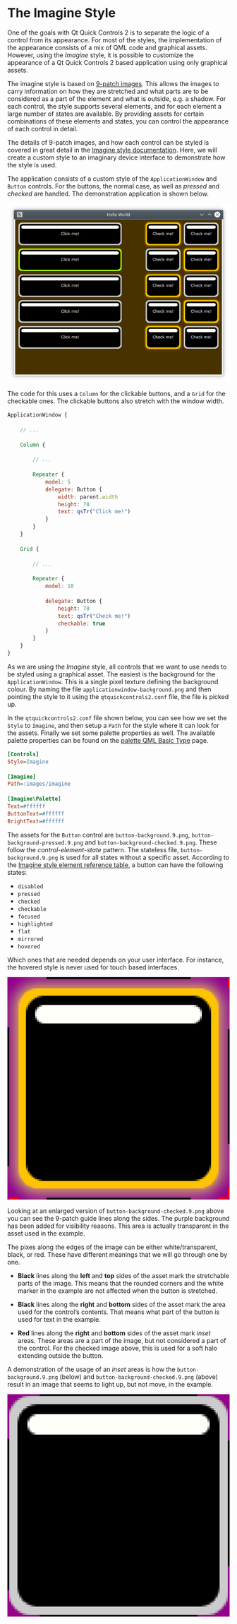 # The Imagine Style

One of the goals with Qt Quick Controls 2 is to separate the logic of a control from its appearance. For most of the styles, the implementation of the appearance consists of a mix of QML code and graphical assets. However, using the *Imagine* style, it is possible to customize the appearance of a Qt Quick Controls 2 based application using only graphical assets.

The imagine style is based on [9-patch images](https://developer.android.com/guide/topics/graphics/drawables#nine-patch). This allows the images to carry information on how they are stretched and what parts are to be considered as a part of the element and what is outside, e.g. a shadow. For each control, the style supports several elements, and for each element a large number of states are available. By providing assets for certain combinations of these elements and states, you can control the appearance of each control in detail.

The details of 9-patch images, and how each control can be styled is covered in great detail in the [Imagine style documentation](https://doc.qt.io/qt-5/qtquickcontrols2-imagine.html). Here, we will create a custom style to an imaginary device interface to demonstrate how the style is used.

The application consists of a custom style of the `ApplicationWindow` and `Button` controls. For the buttons, the normal case, as well as *pressed* and *checked* are handled. The demonstration application is shown below.

![](./assets/style-imagine-example.png)

The code for this uses a `Column` for the clickable buttons, and a `Grid` for the checkable ones. The clickable buttons also stretch with the window width.

```qml
ApplicationWindow {

    // ...

    Column {

        // ...

        Repeater {
            model: 5
            delegate: Button {
                width: parent.width
                height: 70
                text: qsTr("Click me!")
            }
        }
    }

    Grid {

        // ...

        Repeater {
            model: 10

            delegate: Button {
                height: 70
                text: qsTr("Check me!")
                checkable: true
            }
        }
    }
}
```

As we are using the *Imagine* style, all controls that we want to use needs to be styled using a graphical asset. The easiest is the background for the `ApplicationWindow`. This is a single pixel texture defining the background colour. By naming the file `applicationwindow-background.png` and then pointing the style to it using the `qtquickcontrols2.conf` file, the file is picked up.

In the `qtquickcontrols2.conf` file shown below, you can see how we set the `Style` to `Imagine`, and then setup a `Path` for the style where it can look for the assets. Finally we set some palette properties as well. The available palette properties can be found on the [palette QML Basic Type](https://doc.qt.io/qt-5/qml-palette.html#qtquickcontrols2-palette) page.

```ini
[Controls]
Style=Imagine

[Imagine]
Path=:images/imagine

[Imagine\Palette]
Text=#ffffff
ButtonText=#ffffff
BrightText=#ffffff
```

The assets for the `Button` control are `button-background.9.png`, `button-background-pressed.9.png` and `button-background-checked.9.png`. These follow the *control*-*element*-*state* pattern. The stateless file, `button-background.9.png` is used for all states without a specific asset. According to the [Imagine style element reference table](https://doc.qt.io/qt-5/qtquickcontrols2-imagine.html#element-reference), a button can have the following states:


* `disabled`
* `pressed`
* `checked`
* `checkable`
* `focused`
* `highlighted`
* `flat`
* `mirrored`
* `hovered`

Which ones that are needed depends on your user interface. For instance, the hovered style is never used for touch based interfaces.

![](./assets/button-background-checked-enlarged.9.png)

Looking at an enlarged version of `button-background-checked.9.png` above you can see the 9-patch guide lines along the sides. The purple background has been added for visibility reasons. This area is actually transparent in the asset used in the example.

The pixes along the edges of the image can be either white/transparent, black, or red. These have different meanings that we will go through one by one.


* **Black** lines along the **left** and **top** sides of the asset mark the stretchable parts of the image. This means that the rounded corners and the white marker in the example are not affected when the button is stretched.

* **Black** lines along the **right** and **bottom** sides of the asset mark the area used for the control’s contents. That means what part of the button is used for text in the example.

* **Red** lines along the **right** and **bottom** sides of the asset mark *inset* areas. These areas are a part of the image, but not considered a part of the control. For the checked image above, this is used for a soft halo extending outside the button.

A demonstration of the usage of an *inset* areas is how the `button-background.9.png` (below) and `button-background-checked.9.png` (above) result in an image that seems to light up, but not move, in the example.

![The ``button-background.9.png`` asset enlarged.](assets/button-background-enlarged.9.png)

